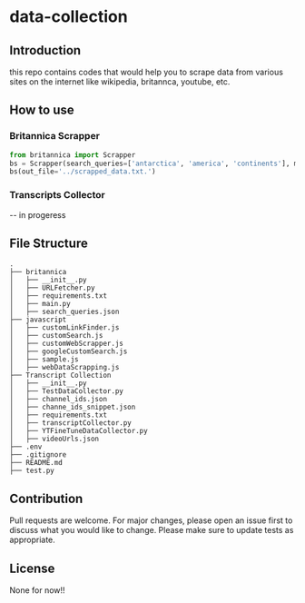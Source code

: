 # data-collection

## Introduction
this repo contains codes that would help you to scrape data from various sites on the internet like wikipedia, britannca, youtube, etc.

## How to use
### Britannica Scrapper
```python
from britannica import Scrapper
bs = Scrapper(search_queries=['antarctica', 'america', 'continents'], max_limit=10)
bs(out_file='../scrapped_data.txt.')
```

### Transcripts Collector
-- in progeress

## File Structure
```
.
├── britannica
│   ├── __init__.py
│   ├── URLFetcher.py
│   ├── requirements.txt
│   ├── main.py
│   ├── search_queries.json
├── javascript
│   ├── customLinkFinder.js
│   ├── customSearch.js
│   ├── customWebScrapper.js
│   ├── googleCustomSearch.js
│   ├── sample.js
│   ├── webDataScrapping.js
├── Transcript Collection
│   ├── __init__.py
│   ├── TestDataCollector.py
│   ├── channel_ids.json
│   ├── channe_ids_snippet.json
│   ├── requirements.txt
│   ├── transcriptCollector.py
│   ├── YTFineTuneDataCollector.py
│   ├── videoUrls.json
├── .env
├── .gitignore
├── README.md
├── test.py
```
## Contribution
Pull requests are welcome. For major changes, please open an issue first to discuss what you would like to change. Please make sure to update tests as appropriate.

## License
None for now!!